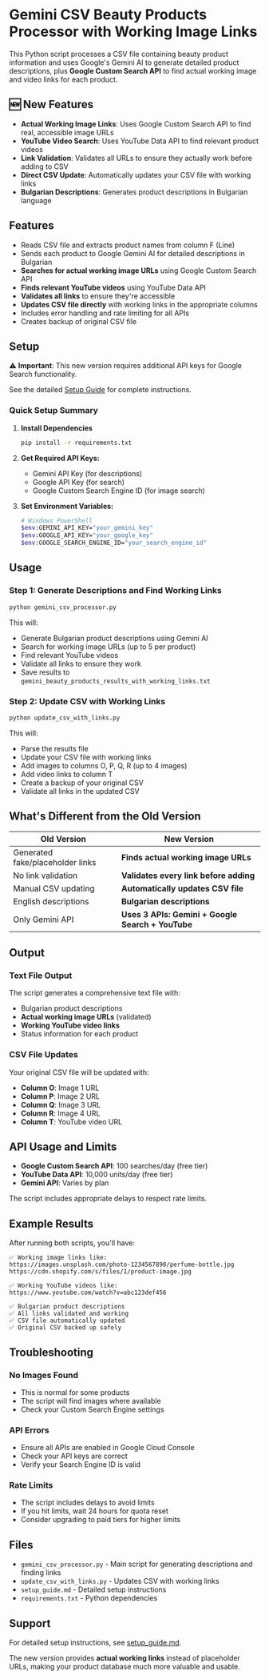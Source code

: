 # Gemini CSV Beauty Products Processor with Working Image Links

This Python script processes a CSV file containing beauty product information and uses Google's Gemini AI to generate detailed product descriptions, plus **Google Custom Search API** to find actual working image and video links for each product.

## 🆕 New Features

- **Actual Working Image Links**: Uses Google Custom Search API to find real, accessible image URLs
- **YouTube Video Search**: Uses YouTube Data API to find relevant product videos
- **Link Validation**: Validates all URLs to ensure they actually work before adding to CSV
- **Direct CSV Update**: Automatically updates your CSV file with working links
- **Bulgarian Descriptions**: Generates product descriptions in Bulgarian language

## Features

- Reads CSV file and extracts product names from column F (Line)
- Sends each product to Google Gemini AI for detailed descriptions in Bulgarian
- **Searches for actual working image URLs** using Google Custom Search API
- **Finds relevant YouTube videos** using YouTube Data API
- **Validates all links** to ensure they're accessible
- **Updates CSV file directly** with working links in the appropriate columns
- Includes error handling and rate limiting for all APIs
- Creates backup of original CSV file

## Setup

⚠️ **Important**: This new version requires additional API keys for Google Search functionality.

See the detailed [Setup Guide](setup_guide.md) for complete instructions.

### Quick Setup Summary

1. **Install Dependencies**
   ```bash
   pip install -r requirements.txt
   ```

2. **Get Required API Keys:**
   - Gemini API Key (for descriptions)
   - Google API Key (for search)
   - Google Custom Search Engine ID (for image search)

3. **Set Environment Variables:**
   ```bash
   # Windows PowerShell
   $env:GEMINI_API_KEY="your_gemini_key"
   $env:GOOGLE_API_KEY="your_google_key"
   $env:GOOGLE_SEARCH_ENGINE_ID="your_search_engine_id"
   ```

## Usage

### Step 1: Generate Descriptions and Find Working Links

```bash
python gemini_csv_processor.py
```

This will:
- Generate Bulgarian product descriptions using Gemini AI
- Search for working image URLs (up to 5 per product)
- Find relevant YouTube videos
- Validate all links to ensure they work
- Save results to `gemini_beauty_products_results_with_working_links.txt`

### Step 2: Update CSV with Working Links

```bash
python update_csv_with_links.py
```

This will:
- Parse the results file
- Update your CSV file with working links
- Add images to columns O, P, Q, R (up to 4 images)
- Add video links to column T
- Create a backup of your original CSV
- Validate all links in the updated CSV

## What's Different from the Old Version

| Old Version | New Version |
|-------------|-------------|
| Generated fake/placeholder links | **Finds actual working image URLs** |
| No link validation | **Validates every link before adding** |
| Manual CSV updating | **Automatically updates CSV file** |
| English descriptions | **Bulgarian descriptions** |
| Only Gemini API | **Uses 3 APIs: Gemini + Google Search + YouTube** |

## Output

### Text File Output
The script generates a comprehensive text file with:
- Bulgarian product descriptions
- **Actual working image URLs** (validated)
- **Working YouTube video links**
- Status information for each product

### CSV File Updates
Your original CSV file will be updated with:
- **Column O**: Image 1 URL
- **Column P**: Image 2 URL  
- **Column Q**: Image 3 URL
- **Column R**: Image 4 URL
- **Column T**: YouTube video URL

## API Usage and Limits

- **Google Custom Search API**: 100 searches/day (free tier)
- **YouTube Data API**: 10,000 units/day (free tier)
- **Gemini API**: Varies by plan

The script includes appropriate delays to respect rate limits.

## Example Results

After running both scripts, you'll have:

```
✅ Working image links like:
https://images.unsplash.com/photo-1234567890/perfume-bottle.jpg
https://cdn.shopify.com/s/files/1/product-image.jpg

✅ Working YouTube videos like:
https://www.youtube.com/watch?v=abc123def456

✅ Bulgarian product descriptions
✅ All links validated and working
✅ CSV file automatically updated
✅ Original CSV backed up safely
```

## Troubleshooting

### No Images Found
- This is normal for some products
- The script will find images where available
- Check your Custom Search Engine settings

### API Errors
- Ensure all APIs are enabled in Google Cloud Console
- Check your API keys are correct
- Verify your Search Engine ID is valid

### Rate Limits
- The script includes delays to avoid limits
- If you hit limits, wait 24 hours for quota reset
- Consider upgrading to paid tiers for higher limits

## Files

- `gemini_csv_processor.py` - Main script for generating descriptions and finding links
- `update_csv_with_links.py` - Updates CSV with working links
- `setup_guide.md` - Detailed setup instructions
- `requirements.txt` - Python dependencies

## Support

For detailed setup instructions, see [setup_guide.md](setup_guide.md).

The new version provides **actual working links** instead of placeholder URLs, making your product database much more valuable and usable. 